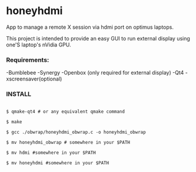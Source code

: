 honeyhdmi
=========

App to manage a remote X session via hdmi port on optimus laptops.

This project is intended to provide an easy GUI to run external display using one'S laptop's nVidia GPU.


<h3>Requirements:</h3>

-Bumblebee
-Synergy
-Openbox (only required for external display)
-Qt4
-xscreensaver(optional)

<h3>INSTALL</h3>

<code>
$ qmake-qt4 # or any equivalent qmake command <br>
$ make<br>
$ gcc ./obwrap/honeyhdmi_obwrap.c -o honeyhdmi_obwrap<br>
$ mv honeyhdmi_obwrap # somewhere in your $PATH<br>
$ mv hdmi #somewhere in your $PATH<br>
$ mv honeyhdmi #somewhere in your $PATH<br>
</code>
